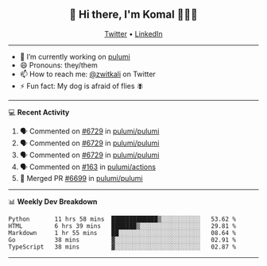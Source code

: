 <h2 align="center"> 👋 Hi there, I'm Komal 🧑🏾‍💻 </h2>
<p align="center">
    <a href="https://twitter.com/zwitkali">Twitter</a> •
    <a href="https://www.linkedin.com/in/komal-ali/">LinkedIn</a>
</p>

--------

- 🔭 I’m currently working on [pulumi](https://github.com/pulumi/pulumi)
- 😄 Pronouns: they/them
- 📫 How to reach me: [@zwitkali](https://twitter.com/zwitkali) on Twitter
- ⚡ Fun fact: My dog is afraid of flies 🪰

--------
💻 **Recent Activity**

<!--START_SECTION:activity-->
1. 🗣 Commented on [#6729](https://github.com/pulumi/pulumi/issues/6729) in [pulumi/pulumi](https://github.com/pulumi/pulumi)
2. 🗣 Commented on [#6729](https://github.com/pulumi/pulumi/issues/6729) in [pulumi/pulumi](https://github.com/pulumi/pulumi)
3. 🗣 Commented on [#6729](https://github.com/pulumi/pulumi/issues/6729) in [pulumi/pulumi](https://github.com/pulumi/pulumi)
4. 🗣 Commented on [#163](https://github.com/pulumi/actions/issues/163) in [pulumi/actions](https://github.com/pulumi/actions)
5. 🎉 Merged PR [#6699](https://github.com/pulumi/pulumi/pull/6699) in [pulumi/pulumi](https://github.com/pulumi/pulumi)
<!--END_SECTION:activity-->

--------

📊 **Weekly Dev Breakdown**
<!--START_SECTION:waka-->
```text
Python       11 hrs 58 mins  █████████████▒░░░░░░░░░░░   53.62 % 
HTML         6 hrs 39 mins   ███████▒░░░░░░░░░░░░░░░░░   29.81 % 
Markdown     1 hr 55 mins    ██░░░░░░░░░░░░░░░░░░░░░░░   08.64 % 
Go           38 mins         ▓░░░░░░░░░░░░░░░░░░░░░░░░   02.91 % 
TypeScript   38 mins         ▓░░░░░░░░░░░░░░░░░░░░░░░░   02.87 % 
```
<!--END_SECTION:waka-->

--------